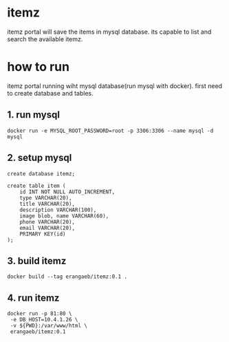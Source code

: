 # itemz

itemz portal will save the items in mysql database. its capable to list and
search the available itemz.

# how to run

itemz portal running wiht mysql database(run mysql with docker). first need to
create database and tables.

## 1. run mysql

```
docker run -e MYSQL_ROOT_PASSWORD=root -p 3306:3306 --name mysql -d mysql
```

## 2. setup mysql

```
create database itemz;

create table item (
    id INT NOT NULL AUTO_INCREMENT,
    type VARCHAR(20),
    title VARCHAR(20),
    description VARCHAR(100),
    image blob, name VARCHAR(60),
    phone VARCHAR(20),
    email VARCHAR(20),
    PRIMARY KEY(id)
);
```

## 3. build itemz

```
docker build --tag erangaeb/itemz:0.1 .
```

## 4. run itemz

```
docker run -p 81:80 \
 -e DB_HOST=10.4.1.26 \
 -v ${PWD}:/var/www/html \
 erangaeb/itemz:0.1
```
